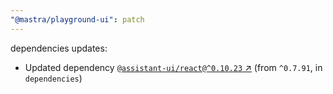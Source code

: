 ```yaml
---
"@mastra/playground-ui": patch
---
```

dependencies updates:
  - Updated dependency [`@assistant-ui/react@^0.10.23` ↗︎](https://www.npmjs.com/package/@assistant-ui/react/v/0.10.23) (from `^0.7.91`, in `dependencies`)
